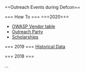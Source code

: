 ==Outreach Events during Defcon==

=== How To ===
===2020===
* [OWASP Vendor table](vendor_table.md)
* [Outreach Party]()
* [Scholarships]()

=== 2019 ===
[Historical Data]()

=== 2018 ===

...